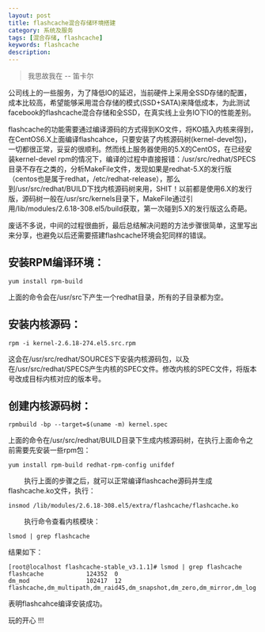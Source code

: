 ```yaml
---
layout: post
title: flashcache混合存储环境搭建
category: 系统及服务
tags: [混合存储, flashcache]
keywords: flashcache
description: 
---
```


> 我思故我在 -- 笛卡尔

公司线上的一些服务，为了降低IO的延迟，当前硬件上采用全SSD存储的配置，成本比较高，希望能够采用混合存储的模式(SSD+SATA)来降低成本，为此测试facebook的flashcache混合存储和全SSD，在真实线上业务IO下IO的性能差别。

flashcache的功能需要通过编译源码的方式得到KO文件，将KO插入内核来得到，在CentOS6.X上面编译flashcahce，只要安装了内核源码树(kernel-devel包)，一切都很正常，妥妥的很顺利。然而线上服务器使用的5.X的CentOS，在已经安装kernel-devel rpm的情况下，编译的过程中直接报错：/usr/src/redhat/SPECS目录不存在之类的，分析MakeFile文件，发现如果是redhat-5.X的发行版（centos也是属于redhat，/etc/redhat-release），那么到/usr/src/redhat/BUILD下找内核源码树来用，SHIT！以前都是使用6.X的发行版，源码树一般在/usr/src/kernels目录下，MakeFile通过引用/lib/modules/2.6.18-308.el5/build获取，第一次碰到5.X的发行版这么奇葩。

废话不多说，中间的过程很曲折，最后总结解决问题的方法步骤很简单，这里写出来分享，也避免以后还需要搭建flashcache环境会犯同样的错误。

## 安装RPM编译环境：

    yum install rpm-build

上面的命令会在/usr/src下产生一个redhat目录，所有的子目录都为空。

## 安装内核源码：

    rpm -i kernel-2.6.18-274.el5.src.rpm

这会在/usr/src/redhat/SOURCES下安装内核源码包，以及在/usr/src/redhat/SPECS产生内核的SPEC文件。修改内核的SPEC文件，将版本号改成目标内核对应的版本号。

## 创建内核源码树：

    rpmbuild -bp --target=$(uname -m) kernel.spec

上面的命令在/usr/src/redhat/BUILD目录下生成内核源码树，在执行上面命令之前需要先安装一些rpm包：

    yum install rpm-build redhat-rpm-config unifdef
　　
执行上面的步骤之后，就可以正常编译flashcache源码并生成flashcache.ko文件，执行：

    insmod /lib/modules/2.6.18-308.el5/extra/flashcache/flashcache.ko
　　
执行命令查看内核模块：

    lsmod | grep flashcache

结果如下：

    [root@localhost flashcache-stable_v3.1.1]# lsmod | grep flashcache
    flashcache            124352  0
    dm_mod                102417  12 flashcache,dm_multipath,dm_raid45,dm_snapshot,dm_zero,dm_mirror,dm_log

表明flashcahce编译安装成功。


玩的开心 !!!
